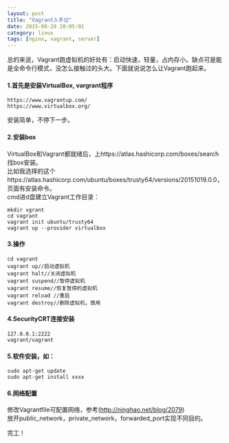 ```yaml
---
layout: post
title: "Vagrant入手记"
date: 2015-08-20 20:05:01
category: linux
tags: [nginx, vagrant, server]
---
```

总的来说，Vagrant跑虚拟机的好处有：启动快速，轻量，占内存小。缺点可是能是全命令行模式，没怎么接触过的头大。下面就说说怎么让Vagrant跑起来。<!-- more -->  

#### 1.首先是安装VirtualBox, vargrant程序
```
https://www.vagrantup.com/
https://www.virtualbox.org/
```
安装简单，不停下一步。  

#### 2.安装box
VirtualBox和Vagrant都就绪后，上https://atlas.hashicorp.com/boxes/search找box安装。  
比如我选择的这个https://atlas.hashicorp.com/ubuntu/boxes/trusty64/versions/20151019.0.0，页面有安装命令。  
cmd进d盘建立Vagrant工作目录：

```
mkdir vgrant
cd vagrant
vagrant init ubuntu/trusty64
vagrant up --provider virtualbox
```

#### 3.操作
```
cd vagrant
vagrant up//启动虚拟机
vagrant halt//关闭虚拟机
vagrant suspend//暂停虚拟机
vagrant resume//恢复暂停的虚拟机
vagrant reload //重启
vagrant destroy//删除虚拟机，慎用
```

#### 4.SecurityCRT连接安装
```
127.0.0.1:2222
vagrant/vagrant
```

#### 5.软件安装，如：
```
sudo apt-get update
sudo apt-get install xxxx
```

#### 6.网络配置
修改Vagrantfile可配置网络，参考(http://ninghao.net/blog/2079)  
放开public_network，private_network，forwarded_port实现不同目的。  

完工！  
